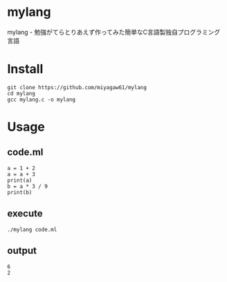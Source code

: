 # mylang

mylang - 勉強がてらとりあえず作ってみた簡単なC言語製独自プログラミング言語

# Install

```
git clone https://github.com/miyagaw61/mylang
cd mylang
gcc mylang.c -o mylang
```

# Usage

## code.ml

```
a = 1 + 2
a = a + 3
print(a)
b = a * 3 / 9
print(b)
```

## execute

```
./mylang code.ml
```

## output

```
6
2
```
